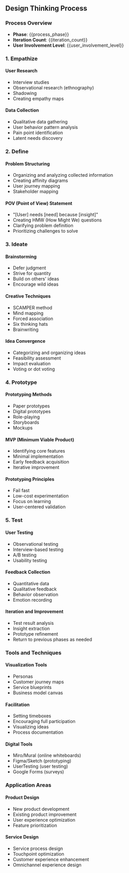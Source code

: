 ## Design Thinking Process

### Process Overview
- **Phase**: {{process_phase}}
- **Iteration Count**: {{iteration_count}}
- **User Involvement Level**: {{user_involvement_level}}

### 1. Empathize

#### User Research
- Interview studies
- Observational research (ethnography)
- Shadowing
- Creating empathy maps

#### Data Collection
- Qualitative data gathering
- User behavior pattern analysis
- Pain point identification
- Latent needs discovery

### 2. Define

#### Problem Structuring
- Organizing and analyzing collected information
- Creating affinity diagrams
- User journey mapping
- Stakeholder mapping

#### POV (Point of View) Statement
- "[User] needs [need] because [insight]"
- Creating HMW (How Might We) questions
- Clarifying problem definition
- Prioritizing challenges to solve

### 3. Ideate

#### Brainstorming
- Defer judgment
- Strive for quantity
- Build on others' ideas
- Encourage wild ideas

#### Creative Techniques
- SCAMPER method
- Mind mapping
- Forced association
- Six thinking hats
- Brainwriting

#### Idea Convergence
- Categorizing and organizing ideas
- Feasibility assessment
- Impact evaluation
- Voting or dot voting

### 4. Prototype

#### Prototyping Methods
- Paper prototypes
- Digital prototypes
- Role-playing
- Storyboards
- Mockups

#### MVP (Minimum Viable Product)
- Identifying core features
- Minimal implementation
- Early feedback acquisition
- Iterative improvement

#### Prototyping Principles
- Fail fast
- Low-cost experimentation
- Focus on learning
- User-centered validation

### 5. Test

#### User Testing
- Observational testing
- Interview-based testing
- A/B testing
- Usability testing

#### Feedback Collection
- Quantitative data
- Qualitative feedback
- Behavior observation
- Emotion recording

#### Iteration and Improvement
- Test result analysis
- Insight extraction
- Prototype refinement
- Return to previous phases as needed

### Tools and Techniques

#### Visualization Tools
- Personas
- Customer journey maps
- Service blueprints
- Business model canvas

#### Facilitation
- Setting timeboxes
- Encouraging full participation
- Visualizing ideas
- Process documentation

#### Digital Tools
- Miro/Mural (online whiteboards)
- Figma/Sketch (prototyping)
- UserTesting (user testing)
- Google Forms (surveys)

### Application Areas

#### Product Design
- New product development
- Existing product improvement
- User experience optimization
- Feature prioritization

#### Service Design
- Service process design
- Touchpoint optimization
- Customer experience enhancement
- Omnichannel experience design